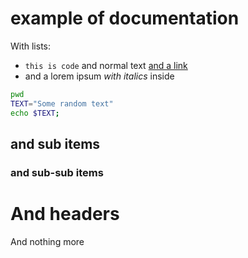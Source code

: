 # example of documentation

With lists:

* `this is code` and normal text [and a link](http://google.es)
* and a lorem ipsum _with italics_ inside

```sh
pwd
TEXT="Some random text"
echo $TEXT;
```

## and sub items

### and sub-sub items

And headers
===

And nothing more
